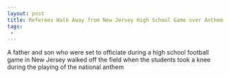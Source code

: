 ```yaml
---
layout: post
title: Referees Walk Away from New Jersey High School Game over Anthem Protest
tags:
 -
---
```

A father and son who were set to officiate during a high school football game in New Jersey walked off the field when the students took a knee during the playing of the national anthem

